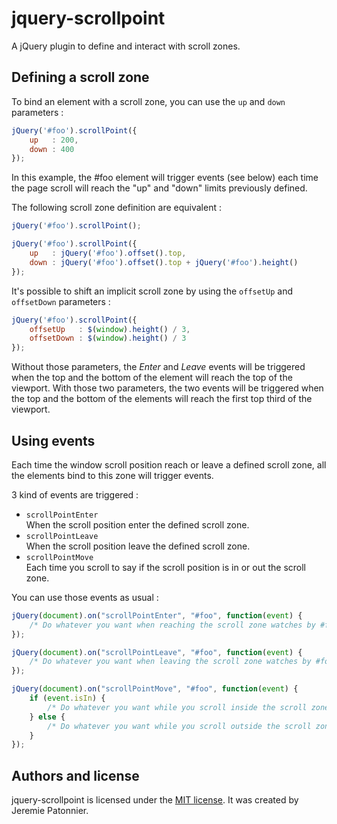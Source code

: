 jquery-scrollpoint
==================

A jQuery plugin to define and interact with scroll zones.

Defining a scroll zone
----------------------

To bind an element with a scroll zone, you can use the ``up`` and ``down`` parameters :

```javascript
jQuery('#foo').scrollPoint({
    up   : 200,
    down : 400
});
```

In this example, the #foo element will trigger events (see below) each time the page scroll will reach the "up" and "down" limits previously defined.

The following scroll zone definition are equivalent :

```javascript
jQuery('#foo').scrollPoint();
```

```javascript
jQuery('#foo').scrollPoint({
    up   : jQuery('#foo').offset().top,
    down : jQuery('#foo').offset().top + jQuery('#foo').height()
});
```

It's possible to shift an implicit scroll zone by using the ``offsetUp`` and ``offsetDown`` parameters :

```javascript
jQuery('#foo').scrollPoint({
    offsetUp   : $(window).height() / 3,
    offsetDown : $(window).height() / 3
});
```

Without those parameters, the _Enter_ and _Leave_ events will be triggered when the top and the bottom of the element will reach the top of the viewport. With those two parameters, the two events will be triggered when the top and the bottom of the elements will reach the first top third of the viewport.

Using events
------------

Each time the window scroll position reach or leave a defined scroll zone, all the elements bind to this zone will trigger events.

3 kind of events are triggered :

* ``scrollPointEnter``  
  When the scroll position enter the defined scroll zone.
* ``scrollPointLeave``  
  When the scroll position leave the defined scroll zone.
* ``scrollPointMove``  
  Each time you scroll to say if the scroll position is in or out the scroll zone.

You can use those events as usual :

```javascript
jQuery(document).on("scrollPointEnter", "#foo", function(event) {
    /* Do whatever you want when reaching the scroll zone watches by #foo */
});

jQuery(document).on("scrollPointLeave", "#foo", function(event) {
    /* Do whatever you want when leaving the scroll zone watches by #foo */
});

jQuery(document).on("scrollPointMove", "#foo", function(event) {
    if (event.isIn) {
        /* Do whatever you want while you scroll inside the scroll zone watches by #foo */
    } else {
        /* Do whatever you want while you scroll outside the scroll zone watches by #foo */
    }
});
```

Authors and license
------------
jquery-scrollpoint is licensed under the [MIT license](http://opensource.org/licenses/MIT).
It was created by Jeremie Patonnier.
